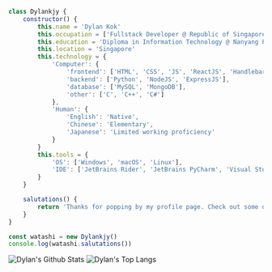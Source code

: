 ```js
class Dylankjy {
    constructor() {
        this.name = 'Dylan Kok'
        this.occupation = ['Fullstack Developer @ Republic of Singapore Air Force']
        this.education = 'Diploma in Information Technology @ Nanyang Polytechnic'
        this.location = 'Singapore'
        this.technology = {
            'Computer': {
                'frontend': ['HTML', 'CSS', 'JS', 'ReactJS', 'HandlebarsJS'],
                'backend': ['Python', 'NodeJS', 'ExpressJS'],
                'database': ['MySQL', 'MongoDB'],
                'other': ['C', 'C++', 'C#']
            },
            'Human': {
                'English': 'Native',
                'Chinese': 'Elementary',
                'Japanese': 'Limited working proficiency'
            }
        }
        this.tools = {
            'OS': ['Windows', 'macOS', 'Linux'],
            'IDE': ['JetBrains Rider', 'JetBrains PyCharm', 'Visual Studio Code']
        }
    }

    salutations() {
        return 'Thanks for popping by my profile page. Check out some of my projects below:'
    }
}

const watashi = new Dylankjy()
console.log(watashi.salutations())
```

![Dylan's Github Stats](https://github-readme-stats-mfm1.vercel.app/api?username=Dylankjy&count_private=true&theme=gotham&show_icons=true)
![Dylan's Top Langs](https://github-readme-stats-mfm1.vercel.app/api/top-langs/?username=Dylankjy&count_private=true&layout=compact&theme=gotham)

<!-- hey @BlueGoldfield, you suck because you used python for this.  -->
